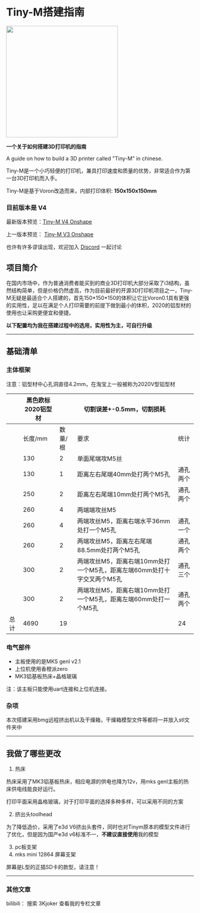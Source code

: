 # Tiny-M搭建指南

<img src="https://github.com/gsl12/Tiny-M/blob/master/images/tiny-m_v4.jpg" width="300">

**一个关于如何搭建3D打印机的指南**

A guide on how to build a 3D printer called "Tiny-M" in chinese.

Tiny-M是一个小巧轻便的打印机，兼具打印速度和质量的优势，非常适合作为第一台3D打印机而入手。

Tiny-M是基于Voron改造而来，内部打印体积: **150x150x150mm**

### 目前版本是  V4

最新版本预览：[Tiny-M V4 Onshape](https://cad.onshape.com/documents/1523b676d2485ac19dbd60ec/w/d40ca3d72ed1f4079efb6497/e/a8deb399653e35f8f0a5baa5)

上一版本预览： [Tiny-M V3 Onshape](https://cad.onshape.com/documents/d2a24a4147c3d522115f6ea5/w/d8f44be5c0a081fbf527e154/e/debb6c2779e27f86389232d5)

也许有许多谬误出现，欢迎加入 [Discord](https://discord.gg/tmZkjWs) 一起讨论



## 项目简介

在国内市场中，作为普通消费者能买到的商业3D打印机大部分采取了i3结构，虽然结构简单，但是价格仍然虚高，作为目前最好的开源3D打印机项目之一，Tiny-M无疑是最适合个人搭建的，首先150\*150\*150的体积让它比Voron0.1具有更强的实用性，足以在满足个人打印需要的前提下做到最小的体积，2020的铝型材的使用也让采购更便宜和便捷。

**以下配置均为我在搭建过程中的选用，实用性为主，可自行升级** 



---

## 基础清单

### 主体框架

注意：铝型材中心孔洞直径4.2mm，在淘宝上一般被称为2020V型铝型材


|      | 黑色欧标2020铝型材 |         | 切割误差+-0.5mm，切割损耗                                    |          |
| ---- | ------------------ | ------- | ------------------------------------------------------------ | -------- |
|      | 长度/mm            | 数量/根 | 要求                                                         | 统计     |
|      | 130                | 2       | 单面尾端攻M5丝                                               |          |
|      | 130                | 1       | 距离左右尾端40mm处打两个M5孔                                 | 通孔两个 |
|      | 250                | 2       | 距离左右尾端10mm处打两个M5孔                                 | 通孔两个 |
|      | 260                | 4       | 两端端攻丝M5                                                 |          |
|      | 260                | 4       | 两端攻丝M5，距离右端水平36mm处打一个M5孔                     | 通孔一个 |
|      | 260                | 2       | 两端攻丝M5，距离左右尾端88.5mm处打两个M5孔                   | 通孔两个 |
|      | 300                | 2       | 两端攻丝M5，距离右端10mm处打一个M5孔，距离左端60mm处打十字交叉两个M5孔 | 通孔三个 |
|      | 300                | 2       | 两端攻丝M5，距离右端10mm处打一个M5孔，距离左端60mm处打一个M5孔 | 通孔两个 |
| 总计 | 4690               | 19      |                                                              | 24       |

### 电气部件

* 主板使用的是MKS genl v2.1
* 上位机使用香橙派zero
* MK3铝基板热床+晶格玻璃

注：该主板只能使用uart连接和上位机连接。

### 杂项

本次搭建采用bmg远程挤出机以及干燥箱，干燥箱模型文件等都将一并放入stl文件夹中

---

## 我做了哪些更改

1. 热床

热床采用了MK3铝基板热床，相应电源的供电也降为12v，用mks genl主板的热床供电线能良好运行。

打印平面采用晶格玻璃，对于打印平面的选择多种多样，可以采用不同的方案

2. 挤出头toolhead

为了降低造价，采用了e3d V6挤出头套件，同时也对Tinym原本的模型文件进行了优化，但是因为国产e3d v6标准不一，**不建议直接使用**我的模型

3. pc板支架
4. mks mini 12864 屏幕支架

屏幕是L型的正插SD卡的款型，请注意！

---

### 其他文章

bilibili： 搜索 3Kjoker 查看我的专栏文章
